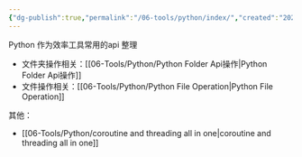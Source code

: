 ```yaml
---
{"dg-publish":true,"permalink":"/06-tools/python/index/","created":"2024-05-27T15:37:54.029+08:00","updated":"2024-05-27T15:03:25.000+08:00"}
---
```


Python 作为效率工具常用的api 整理
+ 文件夹操作相关：[[06-Tools/Python/Python Folder Api操作\|Python Folder Api操作]]
+ 文件操作相关：[[06-Tools/Python/Python File Operation\|Python File Operation]]

其他：
+ [[06-Tools/Python/coroutine and threading all in one\|coroutine and threading all in one]]